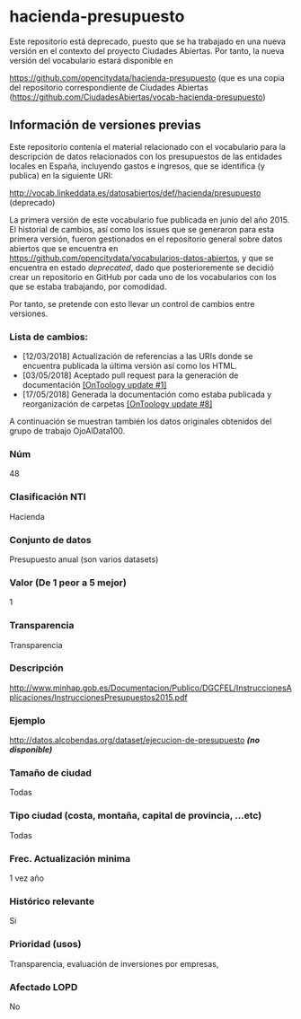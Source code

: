 # hacienda-presupuesto
Este repositorio está deprecado, puesto que se ha trabajado en una nueva versión en el contexto del proyecto Ciudades Abiertas. Por tanto, la nueva versión del vocabulario estará disponible en 

https://github.com/opencitydata/hacienda-presupuesto (que es una copia del repositorio correspondiente de Ciudades Abiertas (https://github.com/CiudadesAbiertas/vocab-hacienda-presupuesto)

## Información de versiones previas

Este repositorio contenía el material relacionado con el vocabulario para la descripción de datos relacionados con los presupuestos de las entidades locales en España, incluyendo gastos e ingresos, que se identifica (y publica) en la siguiente URI:

http://vocab.linkeddata.es/datosabiertos/def/hacienda/presupuesto (deprecado)

La primera versión de este vocabulario fue publicada en junio del año 2015. El historial de cambios, así como los issues que se generaron para esta primera versión, fueron gestionados en el repositorio general sobre datos abiertos que se encuentra en https://github.com/opencitydata/vocabularios-datos-abiertos, y que se encuentra en estado *deprecated*, dado que posterioremente se decidió crear un repositorio en GitHub por cada uno de los vocabularios con los que se estaba trabajando, por comodidad.

Por tanto, se pretende con esto llevar un control de cambios entre versiones.

### Lista de cambios:
* [12/03/2018] Actualización de referencias a las URIs donde se encuentra publicada la última versión así como los HTML.
* [03/05/2018] Aceptado pull request para la generación de documentación [[OnToology update #1]](https://github.com/opencitydata/hacienda-presupuesto/pull/1)
* [17/05/2018] Generada la documentación como estaba publicada y reorganización de carpetas [[OnToology update #8]](https://github.com/opencitydata/hacienda-presupuesto/pull/8)

A continuación se muestran también los datos originales obtenidos del grupo de trabajo OjoAlData100.

### Núm
48
### Clasificación NTI
Hacienda
### Conjunto de datos
Presupuesto anual (son varios datasets)
### Valor (De 1 peor a 5 mejor)
1
### Transparencia
Transparencia
### Descripción
http://www.minhap.gob.es/Documentacion/Publico/DGCFEL/InstruccionesAplicaciones/InstruccionesPresupuestos2015.pdf
### Ejemplo
http://datos.alcobendas.org/dataset/ejecucion-de-presupuesto ***(no disponible)***
### Tamaño de ciudad
Todas
### Tipo ciudad (costa, montaña, capital de provincia, …etc)
Todas
### Frec. Actualización minima
1 vez año
### Histórico relevante
Si
### Prioridad (usos)
Transparencia, evaluación de inversiones por empresas,
### Afectado LOPD
No
